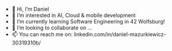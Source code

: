 - 👋 Hi, I’m Daniel
- 👀 I’m interested in AI, Cloud & mobile development
- 🌱 I’m currently learning Software Engineering in 42 Wolfsburg!
- 💞️ I’m looking to collaborate on ...
- 📫 You can reach me on: linkedin.com/in/daniel-mazurkiewicz-30319310b/

<!---
aston93/aston93 is a ✨ special ✨ repository because its `README.md` (this file) appears on your GitHub profile.
You can click the Preview link to take a look at your changes.
--->
